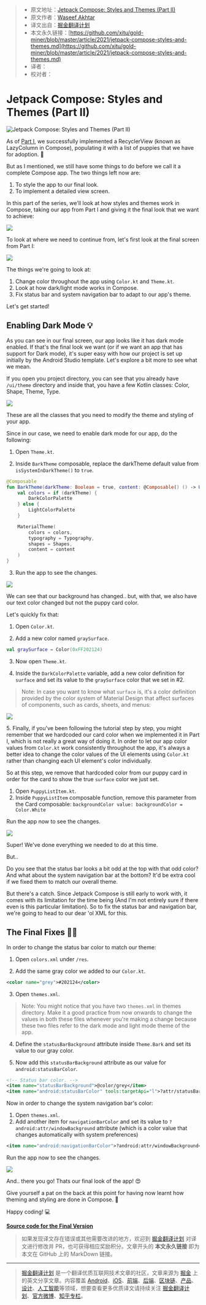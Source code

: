 > * 原文地址：[Jetpack Compose: Styles and Themes (Part II)](https://www.waseefakhtar.com/android/jetpack-compose-styles-and-themes/)
> * 原文作者：[Waseef Akhtar](https://www.waseefakhtar.com/author/waseefakhtar/)
> * 译文出自：[掘金翻译计划](https://github.com/xitu/gold-miner)
> * 本文永久链接：[https://github.com/xitu/gold-miner/blob/master/article/2021/jetpack-compose-styles-and-themes.md](https://github.com/xitu/gold-miner/blob/master/article/2021/jetpack-compose-styles-and-themes.md)
> * 译者：
> * 校对者：

# Jetpack Compose: Styles and Themes (Part II)

![Jetpack Compose: Styles and Themes (Part II)](https://www.waseefakhtar.com/content/images/size/w2000/2021/05/Jetpack-Compose-highres-5-3.jpg)

As of [Part I](https://github.com/xitu/gold-miner/blob/master/article/2021/recyclerview-in-jetpack-compose.md), we successfully implemented a RecyclerView (known as LazyColumn in Compose), populating it with a list of puppies that we have for adoption. 🐶

But as I mentioned, we still have some things to do before we call it a complete Compose app. The two things left now are:

1. To style the app to our final look.
2. To implement a detailed view screen.

In this part of the series, we'll look at how styles and themes work in Compose, taking our app from Part I and giving it the final look that we want to achieve:

![](https://www.waseefakhtar.com/content/images/2021/05/1.gif)

To look at where we need to continue from, let's first look at the final screen from Part I:

![](https://www.waseefakhtar.com/content/images/2021/05/device-2021-05-15-151508.png)

The things we're going to look at:

1. Change color throughout the app using `Color.kt` and `Theme.kt`.
2. Look at how dark/light mode works in Compose.
3. Fix status bar and system navigation bar to adapt to our app's theme.

Let's get started!

## Enabling Dark Mode 💡

As you can see in our final screen, our app looks like it has dark mode enabled. If that's the final look we want (or if we want an app that has support for Dark mode), it's super easy with how our project is set up initially by the Android Studio template. Let's explore a bit more to see what we mean.

If you open you project directory, you can see that you already have `/ui/theme` directory and inside that, you have a few Kotlin classes: Color, Shape, Theme, Type.

![](https://www.waseefakhtar.com/content/images/2021/05/Screen-Shot-2021-05-15-at-5.20.50-PM.png)

These are all the classes that you need to modify the theme and styling of your app.

Since in our case, we need to enable dark mode for our app, do the following:

1. Open `Theme.kt`.

2. Inside `BarkTheme` composable, replace the darkTheme default value from `isSystemInDarkTheme()` to `true`.

```kt
@Composable
fun BarkTheme(darkTheme: Boolean = true, content: @Composable() () -> Unit) {
    val colors = if (darkTheme) {
        DarkColorPalette
    } else {
        LightColorPalette
    }

    MaterialTheme(
        colors = colors,
        typography = Typography,
        shapes = Shapes,
        content = content
    )
}
```

3. Run the app to see the changes.

![](https://www.waseefakhtar.com/content/images/2021/05/device-2021-05-15-181342.png)

We can see that our background has changed.. but, with that, we also have our text color changed but not the puppy card color.

Let's quickly fix that:

1. Open `Color.kt`.

2. Add a new color named `graySurface`.

```kt
val graySurface = Color(0xFF202124)
```

3. Now open `Theme.kt`.

4. Inside the `DarkColorPalette` variable, add a new color definition for `surface` and set its value to the `graySurface` color that we set in #2.

> Note: In case you want to know what `surface` is, it's a color definition provided by the color system of Material Design that affect surfaces of components, such as cards, sheets, and menus:

![](https://www.waseefakhtar.com/content/images/2021/05/Screen-Shot-2021-05-15-at-6.27.30-PM.png)

5\. Finally, if you've been following the tutorial step by step, you might remember that we hardcoded our card color when we implemented it in Part I, which is not really a great way of doing it. In order to let our app color values from `Color.kt` work consistently throughout the app, it's always a better idea to change the color values of the UI elements using `Color.kt` rather than changing each UI element's color individually.

So at this step, we remove that hardcoded color from our puppy card in order for the card to show the true `surface` color we just set.

1. Open `PuppyListItem.kt`.
2. Inside `PuppyListItem` composable function, remove this parameter from the Card composable: `backgroundColor value: backgroundColor = Color.White`

Run the app now to see the changes.

![](https://www.waseefakhtar.com/content/images/2021/05/device-2021-05-15-194054.png)

Super! We've done everything we needed to do at this time.

But..

Do you see that the status bar looks a bit odd at the top with that odd color? And what about the system navigation bar at the bottom? It'd be extra cool if we fixed them to match our overall theme.

But there's a catch. Since Jetpack Compose is still early to work with, it comes with its limitation for the time being (And I'm not entirely sure if there even is this particular limitation). So to fix the status bar and navigation bar, we're going to head to our dear 'ol XML for this.

## The Final Fixes 👨‍🎨

In order to change the status bar color to match our theme:

1. Open `colors.xml` under `/res`.

2. Add the same gray color we added to our `Color.kt`.

```xml
<color name="grey">#202124</color>
```

3. Open `themes.xml`.

> Note: You might notice that you have two `themes.xml` in themes directory. Make it a good practice from now onwards to change the values in both these files whenever you're making a change because these two files refer to the dark mode and light mode theme of the app.

4. Define the `statusBarBackground` attribute inside `Theme.Bark` and set its value to our gray color.

5. Now add this `statusBarBackground` attribute as our value for `android:statusBarColor`.

```xml
<!-- Status bar color. -->
<item name="statusBarBackground">@color/grey</item>
<item name="android:statusBarColor" tools:targetApi="l">?attr/statusBarBackground</item>
```

Now in order to change the system navigation bar's color:

1. Open `themes.xml`.
2. Add another item for `navigationBarColor` and set its value to `?android:attr/windowBackground` attribute (which is a color value that changes automatically with system preferences)

```xml
<item name="android:navigationBarColor">?android:attr/windowBackground</item>
```

Run the app now to see the changes.

![](https://www.waseefakhtar.com/content/images/2021/05/device-2021-05-15-201902.png)

And.. there you go! Thats our final look of the app! 😍

Give yourself a pat on the back at this point for having now learnt how theming and styling are done in Compose. 👏

Happy coding! 💻

[**Source code for the Final Version**](https://github.com/waseefakhtar/bark) 

> 如果发现译文存在错误或其他需要改进的地方，欢迎到 [掘金翻译计划](https://github.com/xitu/gold-miner) 对译文进行修改并 PR，也可获得相应奖励积分。文章开头的 **本文永久链接** 即为本文在 GitHub 上的 MarkDown 链接。

---

> [掘金翻译计划](https://github.com/xitu/gold-miner) 是一个翻译优质互联网技术文章的社区，文章来源为 [掘金](https://juejin.im) 上的英文分享文章。内容覆盖 [Android](https://github.com/xitu/gold-miner#android)、[iOS](https://github.com/xitu/gold-miner#ios)、[前端](https://github.com/xitu/gold-miner#前端)、[后端](https://github.com/xitu/gold-miner#后端)、[区块链](https://github.com/xitu/gold-miner#区块链)、[产品](https://github.com/xitu/gold-miner#产品)、[设计](https://github.com/xitu/gold-miner#设计)、[人工智能](https://github.com/xitu/gold-miner#人工智能)等领域，想要查看更多优质译文请持续关注 [掘金翻译计划](https://github.com/xitu/gold-miner)、[官方微博](http://weibo.com/juejinfanyi)、[知乎专栏](https://zhuanlan.zhihu.com/juejinfanyi)。
